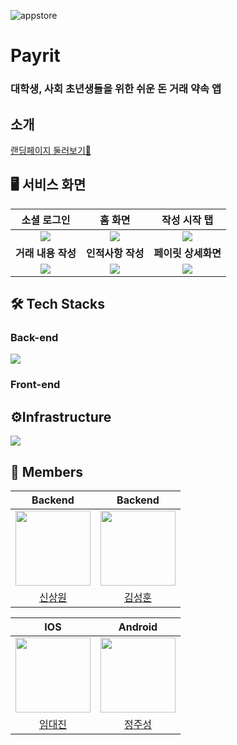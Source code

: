 ![appstore](https://github.com/AlltimeOwl/PayRit-iOS/assets/115560272/baa56c68-04b4-457d-858a-200f63a39a97)

# Payrit
### 대학생, 사회 초년생들을 위한 쉬운 돈 거래 약속 앱

## 소개
[랜딩페이지 둘러보기👀](https://payrit.info)

## 🖥 서비스 화면
|소셜 로그인|홈 화면|작성 시작 탭|
|:-:|:-:|:-:|
|<img src="https://github.com/AlltimeOwl/Backend/assets/39723465/2a9d34f0-7330-40d1-a89a-837fb323adcb">|<img src="https://github.com/AlltimeOwl/Backend/assets/39723465/505c63f6-fc19-482b-aa08-d8b6413ed0b1">|<img src="https://github.com/AlltimeOwl/Backend/assets/39723465/b1ba1bb3-7e94-42d7-b1a1-1a1001734ff1">
|<b>거래 내용 작성</b>|<b>인적사항 작성</b>|<b>페이릿 상세화면</b>|
|<img src="https://github.com/AlltimeOwl/Backend/assets/39723465/ee582927-8b86-4a78-9918-964b848e38d4">|<img src="https://github.com/AlltimeOwl/Backend/assets/39723465/749bd7b0-6d8d-4c14-bcc3-4420aa0047fe">|<img src="https://github.com/AlltimeOwl/Backend/assets/39723465/f6258b41-ec99-4630-b817-aefc005377f6">|

## 🛠 Tech Stacks

### Back-end
<img src="https://github.com/AlltimeOwl/Backend/assets/39723465/5e838587-5c23-4b82-8eff-4f3157cd74d3">

### Front-end

## ⚙️Infrastructure
<img src="https://github.com/AlltimeOwl/Backend/assets/39723465/6997e37e-2b66-4ed6-a827-f76e8ddfe989">

## 👥 Members
|                            Backend                          |                                Backend                                |       
|:------------------------------------------------------------------------:|:---------------------------------------------------------------------:| 
| <img src="https://github.com/Shin-sangwon.png" width="120" height="120"> | <img src="https://github.com/SeoMoonk.png" width="120" height="120"> | 
|                  [신상원](https://github.com/Shin-sangwon)                  |                  [김성훈](https://github.com/SeoMoonk)                   |

|                                   IOS                                    |                                Android                                |       
|:------------------------------------------------------------------------:|:---------------------------------------------------------------------:| 
| <img src="https://github.com/DAEJINLIM.png" width="120" height="120"> | <img src="https://github.com/wjdwntjd55.png" width="120" height="120"> | 
|                   [임대진](https://github.com/DAEJINLIM)                    |                  [정주성](https://github.com/wjdwntjd55)                  |
